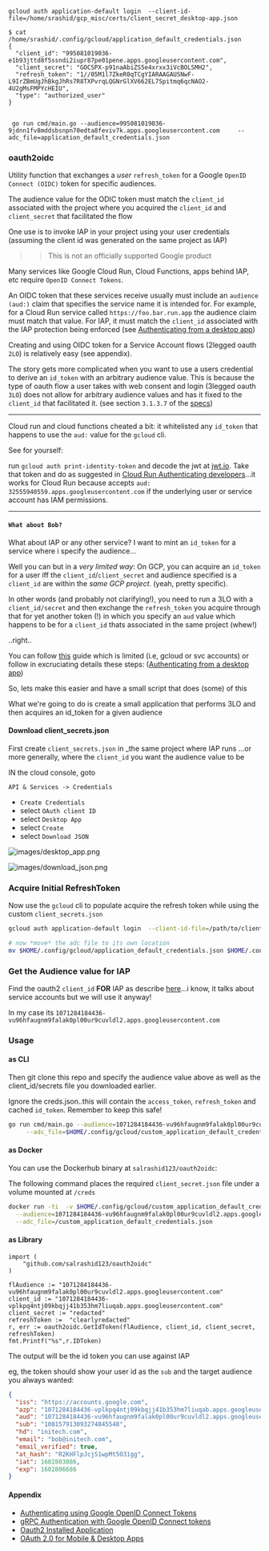 ```

gcloud auth application-default login  --client-id-file=/home/srashid/gcp_misc/certs/client_secret_desktop-app.json

$ cat /home/srashid/.config/gcloud/application_default_credentials.json 
{
  "client_id": "995081019036-e1b93jttd8f5ssndi2iupr87pe01pene.apps.googleusercontent.com",
  "client_secret": "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",
  "refresh_token": "1//05M1l7ZkeR0qTCgYIARAAGAUSNwF-L9IrZBmUgJhBkgJhRs7R8TXPvrqLQGNrGlXV662EL7Spitmq6qcNAO2-4U2gMsFMPYcHEIU",
  "type": "authorized_user"
}


 go run cmd/main.go --audience=995081019036-9jdnn1fv8mddsbsnpn70edta8feviv7k.apps.googleusercontent.com     --adc_file=application_default_credentials.json

```

### oauth2oidc

Utility function that exchanges a *user* `refresh_token` for a Google `OpenID Connect (OIDC)` token for specific audiences.

The audience value for the ODIC token must match the `client_id` associated with the project where you acquired the `client_id` and `client_secret` that facilitated the flow

One use is to invoke IAP in your project using your user credentials (assuming the client id was generated on the same project as IAP)

>> This is not an officially supported Google product

Many services like Google Cloud Run, Cloud Functions, apps behind IAP, etc require `OpenID Connect Tokens`. 

An OIDC token that these services receive usually must include an `audience (aud:)` claim that specifies the service name it is intended for.  For example, for a Cloud Run service called `https://foo.bar.run.app` the audience claim must match that value.  For IAP, it must match the `client_id` associated with the IAP protection being enforced (see [Authenticating from a desktop app](https://cloud.google.com/iap/docs/authentication-howto#authenticating_from_a_desktop_app))

Creating and using OIDC token for a Service Account flows (2legged oauth `2LO`) is relatively easy (see appendix).

The story gets more complicated when you want to use a users credential to derive an `id_token` with an arbitrary audience value.  This is because the type of oauth flow a user takes with web consent and login (3legged oauth `3LO`) does not allow for arbitrary audience values and has it fixed to the `client_id` that facilitated it.  (see section `3.1.3.7` of the [specs](https://openid.net/specs/openid-connect-core-1_0.html#CodeIDToken))

---

Cloud run and cloud functions cheated a bit: it whitelisted any `id_token` that happens to use the `aud:` value for the `gcloud` cli.  

See for yourself: 

run `gcloud auth print-identity-token` and decode the jwt at [jwt.io](jwt.io).  Take that token and do as suggested in [Cloud Run Authenticating developers](https://cloud.google.com/run/docs/authenticating/developers)...it works for Cloud Run because accepts `aud: 32555940559.apps.googleusercontent.com` if the underlying user or service account has IAM permissions.

---

#### `What about Bob?`

What about IAP or any other service?  I want to mint an `id_token` for a service where i specify the audience...

Well you can but in a _very limited way_:  On GCP, you can acquire an `id_token` for a user iff the `client_id`/`client_secret` and audience specified is a  `client_id` are within the _same GCP project_. (yeah, pretty specific).

In other words (and probably not clarifying!), you need to run a 3LO with a `client_id/secret` and then exchange the `refresh_token` you acquire through that for yet another token (!) in which you specify an `aud` value which happens to be for a `client_id` thats associated in the same project (whew!)

..right..

You can follow [this](https://cloud.google.com/iap/docs/programmatic-oauth-clients#end_user_authentication) guide which is limited (i.e, gcloud or svc accounts) or  follow in  excruciating details these steps: ([Authenticating from a desktop app](https://cloud.google.com/iap/docs/authentication-howto#authenticating_from_a_desktop_app))


So, lets make this easier and have a small script that does (some) of this

What we're going to do is create a small application that performs 3LO and then acquires an id_token for a given audience

#### Download client_secrets.json

First create `client_secrets.json` in _the same project where IAP runs ...or more generally, where the `client_id` you want the audience value to be

IN the cloud console, goto

`API & Services -> Credentials`  

  - `Create Credentials`  
  - select `OAuth client ID`
  - select `Desktop App`
  - select `Create`
  - select `Download JSON`

![images/desktop_app.png](images/desktop_app.png)

![images/download_json.png](images/download_json.png)


### Acquire Initial RefreshToken

Now use the `gcloud` cli to populate acquire the refresh token while using the custom `client_secrets.json`

```bash
gcloud auth application-default login  --client-id-file=/path/to/client_secrets.json

# now *move* the adc file to its own location 
mv $HOME/.config/gcloud/application_default_credentials.json $HOME/.config/gcloud/custom_application_default_credentials.json
```

### Get the Audience value for IAP

Find the oauth2 `client_id` **FOR** IAP as describe [here](https://cloud.google.com/iap/docs/authentication-howto#authenticating_from_a_service_account)...i know, it talks about service accounts but we will use it anyway!

In my case its `1071284184436-vu96hfaugnm9falak0pl00ur9cuvldl2.apps.googleusercontent.com`

### Usage

#### as CLI

Then git clone this repo and specify the audience value above as well as the client_id/secrets file you downloaded earlier.

Ignore the creds.json..this will contain the `access_token`, `refresh_token` and cached `id_token`.  Remember to keep this safe!

```bash
go run cmd/main.go --audience=1071284184436-vu96hfaugnm9falak0pl00ur9cuvldl2.apps.googleusercontent.com  \
     --adc_file=$HOME/.config/gcloud/custom_application_default_credentials.json
```

#### as Docker

You can use the Dockerhub binary at `salrashid123/oauth2oidc`:

The following command places the required `client_secret.json` file under a volume mounted at `/creds`

```bash
docker run -ti  -v $HOME/.config/gcloud/custom_application_default_credentials.json:/custom_application_default_credentials.json:r salrashid123/oauth2oidc:latest \
  --audience=1071284184436-vu96hfaugnm9falak0pl00ur9cuvldl2.apps.googleusercontent.com \
  --adc_file=/custom_application_default_credentials.json
```

#### as Library

```golang
import (
	"github.com/salrashid123/oauth2oidc"
)

flAudience := "1071284184436-vu96hfaugnm9falak0pl00ur9cuvldl2.apps.googleusercontent.com"
client_id := "1071284184436-vplkpq4ntj09kbqjj41b353hm7liuqab.apps.googleusercontent.com"
client_secret := "redacted"
refreshToken :=  "clearlyredacted"
r, err := oauth2oidc.GetIdToken(flAudience, client_id, client_secret, refreshToken)
fmt.Printf("%s",r.IDToken)
```


The output will be the id token you can use against IAP 

eg, the token should show your user id as the `sub` and the target audience you always wanted:

```json
{
  "iss": "https://accounts.google.com",
  "azp": "1071284184436-vplkpq4ntj09kbqjj41b353hm7liuqab.apps.googleusercontent.com",
  "aud": "1071284184436-vu96hfaugnm9falak0pl00ur9cuvldl2.apps.googleusercontent.com",
  "sub": "108157913093274845548",
  "hd": "initech.com",
  "email": "bob@initech.com",
  "email_verified": true,
  "at_hash": "R2KHFlpJcjS1wpMt5O31gg",
  "iat": 1602803086,
  "exp": 1602806686
}
```


#### Appendix

- [Authenticating using Google OpenID Connect Tokens](https://github.com/salrashid123/google_id_token)
- [gRPC Authentication with Google OpenID Connect tokens](https://github.com/salrashid123/grpc_google_id_tokens)
- [Oauth2 Installed Application](https://developers.google.com/identity/protocols/oauth2#installed)
- [OAuth 2.0 for Mobile & Desktop Apps](https://developers.google.com/identity/protocols/oauth2/native-app)


